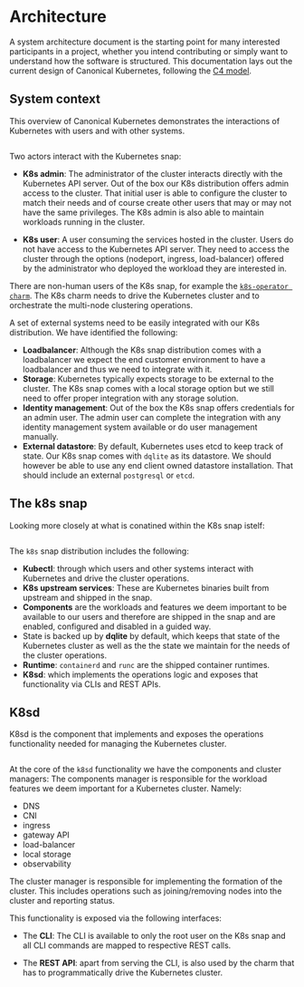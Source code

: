 # Architecture

A system architecture document is the starting point for many interested participants in a project, whether you intend contributing or simply want to understand how the software is structured. This documentation lays out the current design of Canonical Kubernetes, following the [C4 model]. 

##  System context 

This overview of Canonical Kubernetes demonstrates the interactions of Kubernetes with users and with other systems.

```{kroki} ../assets/overview.puml
```

Two actors interact with the Kubernetes snap:

- **K8s admin**: The administrator of the cluster interacts directly with the Kubernetes API server. Out of the box our K8s distribution offers admin access to the cluster. That initial user is able to configure the cluster to match their needs and of course create other users that may or may not have the same privileges. The K8s admin is also able to maintain workloads running in the cluster.

- **K8s user**: A user consuming the services hosted in the cluster. Users do not have access to the Kubernetes API server. They need to access the cluster through the options (nodeport, ingress, load-balancer) offered by the administrator who deployed the workload they are interested in.

There are non-human users of the K8s snap, for example the [`k8s-operator charm`][K8s charm]. The K8s charm needs to drive the Kubernetes cluster and to orchestrate the multi-node clustering operations.

A set of external systems need to be easily integrated with our K8s distribution. We have identified the following:
 - **Loadbalancer**: Although the K8s snap distribution comes with a loadbalancer we expect the end customer environment to have a loadbalancer and thus we need to integrate with it.
- **Storage**: Kubernetes typically expects storage to be external to the cluster. The K8s snap comes with a local storage option but we still need to offer proper integration with any storage solution.
- **Identity management**: Out of the box the K8s snap offers credentials for an admin user. The admin user can complete the integration with any identity management system available or do user management manually.
- **External datastore**: By default, Kubernetes uses etcd to keep track of state. Our K8s snap comes with `dqlite` as its datastore. We should however be able to use any end client owned datastore installation. That should include an external `postgresql` or `etcd`.

## The k8s snap

Looking more closely at what is conatined within the K8s snap istelf:

```{kroki} ../assets/k8s-container.puml
```

The `k8s` snap distribution includes the following:

- **Kubectl**: through which users and other systems interact with Kubernetes and drive the cluster operations.
- **K8s upstream services**: These are Kubernetes binaries built from upstream and shipped in the snap.
- **Components** are the workloads and features we deem important to be available to our users and therefore are shipped in the snap and are enabled, configured and disabled in a guided way.
- State is backed up by **dqlite** by default, which keeps that state of the Kubernetes cluster as well as the the state we maintain for the needs of the cluster operations.
- **Runtime**: `containerd` and `runc` are the shipped container runtimes.
- **K8sd**: which implements the operations logic and exposes that functionality via CLIs and REST APIs.

## K8sd

K8sd is the component that implements and exposes the operations functionality needed for managing the Kubernetes cluster.

```{kroki} ../assets/k8sd-component.puml
```

At the core of the `k8sd` functionality we have the components and cluster managers:
The components manager is responsible for the workload features we deem important for a Kubernetes cluster. Namely:

- DNS
- CNI
- ingress
- gateway API
- load-balancer
- local storage
- observability

The cluster manager is responsible for implementing the formation of the cluster. This includes operations such as joining/removing nodes into the cluster and reporting status.

This functionality is exposed via the following interfaces:

- The **CLI**: The CLI is available to only the root user on the K8s snap and all CLI commands are mapped to respective REST calls.

- The **REST API**: apart from serving the CLI, is also used by the charm that has to programmatically drive the Kubernetes cluster. 



<!-- LINKS -->
[C4 model]: https://c4model.com/
[K8s charm]: https://charmhub.io/k8s
